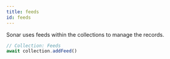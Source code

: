 ```yaml
---
title: feeds
id: feeds
---
```


Sonar uses feeds within the collections to manage the records.

``` js
// Collection: Feeds
await collection.addFeed()
```